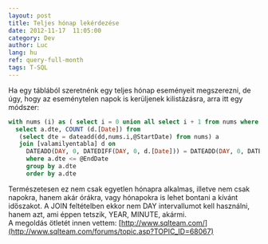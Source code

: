 ```yaml
---
layout: post
title: Teljes hónap lekérdezése
date: 2012-11-17  11:05:00
category: Dev
author: Luc
lang: hu
ref: query-full-month
tags: T-SQL
---
```

Ha egy táblából szeretnénk egy teljes hónap eseményeit megszerezni, de úgy, hogy az eseménytelen napok is kerüljenek kilistázásra, arra itt egy módszer: <br />
```sql
with nums (i) as ( select i = 0 union all select i + 1 from nums where i < 100)
  select a.dte, COUNT (d.[Date]) from 
   (select dte = dateadd(dd,nums.i,@StartDate) from nums) a
   join [valamilyentabla] d on
     DATEADD(DAY, 0, DATEDIFF(DAY, 0, d.[Date])) = DATEADD(DAY, 0, DATEDIFF(DAY, 0, a.dte))
     where a.dte <= @EndDate
     group by a.dte
     order by a.dte
```
Természetesen ez nem csak egyetlen hónapra alkalmas, illetve nem csak napokra, hanem akár órákra, vagy hónapokra is lehet bontani a kívánt időszakot. A JOIN feltételben ekkor nem DAY intervallumot kell használni, hanem azt, ami éppen tetszik, YEAR, MINUTE, akármi. <br />
A megoldás ötletét innen vettem: [http://www.sqlteam.com/](http://www.sqlteam.com/forums/topic.asp?TOPIC_ID=68067)
